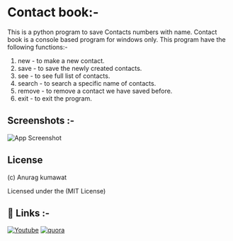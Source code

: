 
# Contact book:-

This is a python program to save Contacts numbers with name.
Contact book is a console based program for windows only.
This program have the following functions:-

1. new    - to make a new contact.
2. save   - to save the newly created contacts.
3. see    - to see full list of contacts.
4. search - to search a specific name of contacts.
5. remove - to remove a contact we have saved before.
6. exit   - to exit the program.

## Screenshots :-

![App Screenshot](https://lh3.googleusercontent.com/I-y7tdjEbt3C003c-IyxNWzhGDRpaIe5tkFh-A7u41D3cjJy_jvrQ8kqEKxn-qVyYkwzrQ=s170)


## License
(c) Anurag kumawat

Licensed under the (MIT License)



## 🔗 Links :-
[![Youtube](https://lh3.googleusercontent.com/BEPUXwNZHKeGwTB5LhOBiYqhxhJ1GhggEso59uU7epPOERBgViIs-FINPYhV2Rn9wIfO=s108)](https://www.youtube.com/channel/UCKO4nOXb1ZpmuR8br5fJWBQ)
[![quora](https://lh3.googleusercontent.com/94cVX5Ym4Hmgwb9-oxSLeZZYDsW0fM6hjujFsEu1Y-WmnG0sOkVkYAY6WmxtT90bv44V9So=s150)](https://www.quora.com/profile/Anurag-Kumawat-37)


